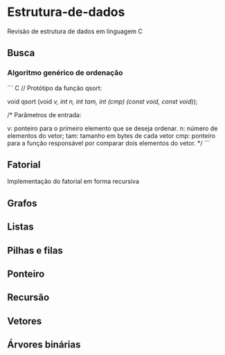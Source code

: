 # Estrutura-de-dados
Revisão de estrutura de dados em linguagem C

## Busca
### Algoritmo genérico de ordenação
´´´ C
// Protótipo da função qsort:

void qsort (void *v, int n, int tam, int (*cmp) (const void*, const void*));

/* Parâmetros de entrada:

v: ponteiro para o primeiro elemento que se deseja ordenar.
n: número de elementos do vetor;
tam: tamanho em bytes de cada vetor
cmp: ponteiro para a função responsável por comparar dois elementos do vetor. */
´´´

## Fatorial
Implementação do fatorial em forma recursiva

## Grafos

## Listas

## Pilhas e filas

## Ponteiro

## Recursão

## Vetores

## Árvores binárias
